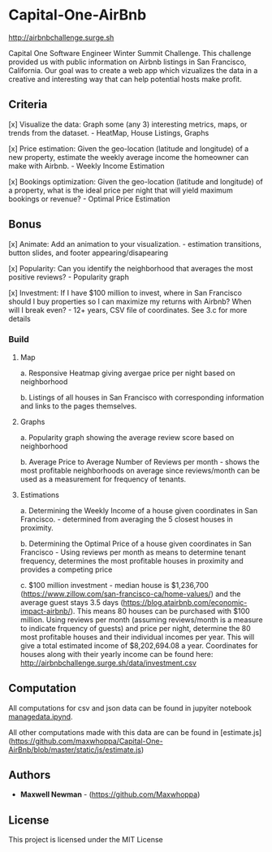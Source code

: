 # Capital-One-AirBnb
http://airbnbchallenge.surge.sh

Capital One Software Engineer Winter Summit Challenge. This challenge provided us with public information on Airbnb listings in San Francisco, California. Our goal was to create a web app which vizualizes the data in a creative and interesting way that can help potential hosts make profit.

## Criteria

[x] Visualize the data: Graph some (any 3) interesting metrics, maps, or trends from the dataset. - HeatMap, House Listings, Graphs

[x] Price estimation: Given the geo-location (latitude and longitude) of a new property, estimate the weekly average income the homeowner can make with Airbnb. - Weekly Income Estimation

[x] Bookings optimization: Given the geo-location (latitude and longitude) of a property, what is the ideal price per night that will yield maximum bookings or revenue? - Optimal Price Estimation

## Bonus

[x] Animate: Add an animation to your visualization. - estimation transitions, button slides, and footer appearing/disapearing

[x] Popularity: Can you identify the neighborhood that averages the most positive reviews? - Popularity graph

[x] Investment: If I have $100 million to invest, where in San Francisco should I buy properties so I can maximize my returns with Airbnb? When will I break even? - 12+ years, CSV file of coordinates. See 3.c for more details

### Build

1. Map

	a. Responsive Heatmap giving avergae price per night based on neighborhood

	b. Listings of all houses in San Francisco with corresponding information and links to the pages themselves.

2. Graphs

	a. Popularity graph showing the average review score based on neighborhood

	b. Average Price to Average Number of Reviews per month - shows the most profitable neighborhoods on average since reviews/month can be used as a measurement for frequency of tenants.

3. Estimations

	a. Determining the Weekly Income of a house given coordinates in San Francisco. - determined from averaging the 5 closest houses in proximity.

	b. Determining the Optimal Price of a house given coordinates in San Francisco - Using reviews per month as means to determine tenant frequency, determines the most profitable houses in proximity and provides a competing price 

	c. $100 million investment - median house is $1,236,700 (https://www.zillow.com/san-francisco-ca/home-values/) and the average guest stays 3.5 days (https://blog.atairbnb.com/economic-impact-airbnb/). This means 80 houses can be purchased with $100 million. Using reviews per month (assuming reviews/month is a measure to indicate frquency of guests) and price per night, determine the 80 most profitable houses and their individual incomes per year. This will give a total estimated income of $8,202,694.08 a year. Coordinates for houses along with their yearly income can be found here: http://airbnbchallenge.surge.sh/data/investment.csv

## Computation

All computations for csv and json data can be found	in jupyiter notebook [managedata.ipynd](https://github.com/maxwhoppa/Capital-One-AirBnb/blob/master/managedata.ipynb). 

All other computations made with this data are can be found in [estimate.js] (https://github.com/maxwhoppa/Capital-One-AirBnb/blob/master/static/js/estimate.js)

## Authors

* **Maxwell Newman** - (https://github.com/Maxwhoppa)

## License

This project is licensed under the MIT License

